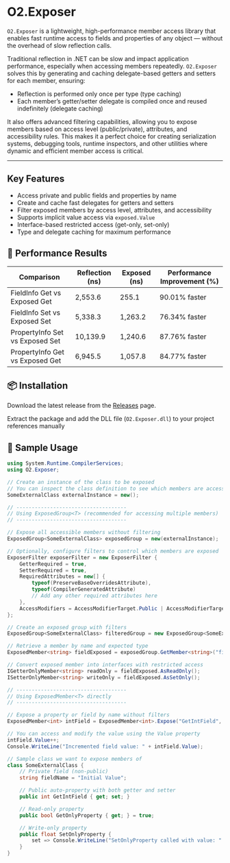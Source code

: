 # O2.Exposer

`O2.Exposer` is a lightweight, high-performance member access library that enables fast runtime access to fields and properties of any object — without the overhead of slow reflection calls.

Traditional reflection in .NET can be slow and impact application performance, especially when accessing members repeatedly. `O2.Exposer` solves this by generating and caching delegate-based getters and setters for each member, ensuring:

- Reflection is performed only once per type (type caching)
- Each member’s getter/setter delegate is compiled once and reused indefinitely (delegate caching)

It also offers advanced filtering capabilities, allowing you to expose members based on access level (public/private), attributes, and accessibility rules. This makes it a perfect choice for creating serialization systems, debugging tools, runtime inspectors, and other utilities where dynamic and efficient member access is critical.

---

## Key Features

- Access private and public fields and properties by name
- Create and cache fast delegates for getters and setters
- Filter exposed members by access level, attributes, and accessibility
- Supports implicit value access via `exposed.Value`
- Interface-based restricted access (get-only, set-only)
- Type and delegate caching for maximum performance

## 🔢 Performance Results

| Comparison                 | Reflection (ns) | Exposed (ns) | Performance Improvement (%) |
|----------------------------|-----------------|--------------|-----------------------------|
| FieldInfo Get vs Exposed Get       | 2,553.6         | 255.1        | 90.01% faster       |
| FieldInfo Set vs Exposed Set       | 5,338.3         | 1,263.2      | 76.34% faster       |
| PropertyInfo Set vs Exposed Set    | 10,139.9        | 1,240.6      | 87.76% faster       |        
| PropertyInfo Get vs Exposed Get    | 6,945.5         | 1,057.8      | 84.77% faster       |

## 📦 Installation

Download the latest release from the [Releases](https://github.com/OxygenButBeta/O2.Exposer/releases) page.

Extract the package and add the DLL file (`O2.Exposer.dll`) to your project references manually

## 📌 Sample Usage

```csharp
using System.Runtime.CompilerServices;
using O2.Exposer;

// Create an instance of the class to be exposed
// You can inspect the class definition to see which members are accessible in the bottom of the file
SomeExternalClass externalInstance = new();

// ------------------------------------
// Using ExposedGroup<T> (recommended for accessing multiple members)
// ------------------------------------

// Expose all accessible members without filtering
ExposedGroup<SomeExternalClass> exposedGroup = new(externalInstance);

// Optionally, configure filters to control which members are exposed
ExposerFilter exposerFilter = new ExposerFilter {
    GetterRequired = true,
    SetterRequired = true,
    RequiredAttributes = new[] {
        typeof(PreserveBaseOverridesAttribute),
        typeof(CompilerGeneratedAttribute)
        // Add any other required attributes here
    },
    AccessModifiers = AccessModifierTarget.Public | AccessModifierTarget.Protected | AccessModifierTarget.Internal
};

// Create an exposed group with filters
ExposedGroup<SomeExternalClass> filteredGroup = new ExposedGroup<SomeExternalClass>(externalInstance, exposerFilter);

// Retrieve a member by name and expected type
ExposedMember<string> fieldExposed = exposedGroup.GetMember<string>("fieldName");

// Convert exposed member into interfaces with restricted access
IGetterOnlyMember<string> readOnly = fieldExposed.AsReadOnly();
ISetterOnlyMember<string> writeOnly = fieldExposed.AsSetOnly();

// ------------------------------------
// Using ExposedMember<T> directly
// ------------------------------------

// Expose a property or field by name without filters
ExposedMember<int> intField = ExposedMember<int>.Expose("GetIntField", externalInstance);

// You can access and modify the value using the Value property
intField.Value++;
Console.WriteLine("Incremented field value: " + intField.Value);

// Sample class we want to expose members of
class SomeExternalClass {
    // Private field (non-public)
    string fieldName = "Initial Value";

    // Public auto-property with both getter and setter
    public int GetIntField { get; set; }

    // Read-only property
    public bool GetOnlyProperty { get; } = true;

    // Write-only property
    public float SetOnlyProperty {
        set => Console.WriteLine("SetOnlyProperty called with value: " + value);
    }
}
